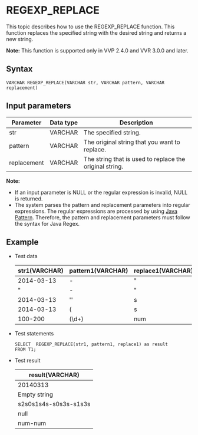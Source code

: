 # REGEXP\_REPLACE

This topic describes how to use the REGEXP\_REPLACE function. This function replaces the specified string with the desired string and returns a new string.

**Note:** This function is supported only in VVP 2.4.0 and VVR 3.0.0 and later.

## Syntax

```
VARCHAR REGEXP_REPLACE(VARCHAR str, VARCHAR pattern, VARCHAR replacement)
```

## Input parameters

|Parameter|Data type|Description|
|---------|---------|-----------|
|str|VARCHAR|The specified string.|
|pattern|VARCHAR|The original string that you want to replace.|
|replacement|VARCHAR|The string that is used to replace the original string.|

**Note:**

-   If an input parameter is NULL or the regular expression is invalid, NULL is returned.
-   The system parses the pattern and replacement parameters into regular expressions. The regular expressions are processed by using [Java Pattern](https://docs.oracle.com/javase/7/docs/api/java/util/regex/Pattern.html). Therefore, the pattern and replacement parameters must follow the syntax for Java Regex.

## Example

-   Test data

    |str1\(VARCHAR\)|pattern1\(VARCHAR\)|replace1\(VARCHAR\)|
    |---------------|-------------------|-------------------|
    |2014-03-13|-|"|
    |"|-|"|
    |2014-03-13|''|s|
    |2014-03-13|\(|s|
    |100-200|\(\\d+\)|num|

-   Test statements

    ```
    SELECT  REGEXP_REPLACE(str1, pattern1, replace1) as result
    FROM T1;
    ```

-   Test result

    |result\(VARCHAR\)|
    |-----------------|
    |20140313|
    |Empty string|
    |s2s0s1s4s-s0s3s-s1s3s|
    |null|
    |num-num|



